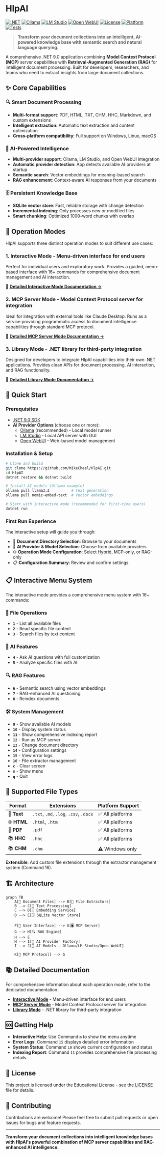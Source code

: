 # HlpAI

[![.NET](https://img.shields.io/badge/.NET-9.0-purple)](https://dotnet.microsoft.com/download/dotnet/9.0)
[![Ollama](https://img.shields.io/badge/Ollama-Compatible-blue)](https://ollama.ai)
[![LM Studio](https://img.shields.io/badge/LM%20Studio-Compatible-orange)](https://lmstudio.ai)
[![Open WebUI](https://img.shields.io/badge/Open%20WebUI-Compatible-green)](https://github.com/open-webui/open-webui)
[![License](https://img.shields.io/badge/License-Educational-green)](LICENSE)
[![Platform](https://img.shields.io/badge/Platform-Windows%20%7C%20Linux%20%7C%20macOS-lightgrey)](https://github.com/dotnet/core/blob/main/os-lifecycle-policy.md)
[![Tests](https://img.shields.io/badge/Tests-364%2F364%20Passing-brightgreen)](https://github.com/MikeCheel/HlpAI)

> **Transform your document collections into an intelligent, AI-powered knowledge base with semantic search and natural language querying.**

A comprehensive .NET 9.0 application combining **Model Context Protocol (MCP)** server capabilities with **Retrieval-Augmented Generation (RAG)** for intelligent document processing. Built for developers, researchers, and teams who need to extract insights from large document collections.

## ✨ Core Capabilities

### 🔍 Smart Document Processing
- **Multi-format support**: PDF, HTML, TXT, CHM, HHC, Markdown, and custom extensions
- **Intelligent extraction**: Automatic text extraction and content optimization
- **Cross-platform compatibility**: Full support on Windows, Linux, macOS

### 🧠 AI-Powered Intelligence
- **Multi-provider support**: Ollama, LM Studio, and Open WebUI integration
- **Automatic provider detection**: App detects available AI providers at startup
- **Semantic search**: Vector embeddings for meaning-based search
- **RAG enhancement**: Context-aware AI responses from your documents

### 🗄️ Persistent Knowledge Base
- **SQLite vector store**: Fast, reliable storage with change detection
- **Incremental indexing**: Only processes new or modified files
- **Smart chunking**: Optimized 1000-word chunks with overlap

## 🎯 Operation Modes

HlpAI supports three distinct operation modes to suit different use cases:

### 1. **Interactive Mode** - Menu-driven interface for end users
Perfect for individual users and exploratory work. Provides a guided, menu-based interface with 16+ commands for comprehensive document management and AI interaction.

📖 **[Detailed Interactive Mode Documentation →](README-INTERACTIVE.md)**

### 2. **MCP Server Mode** - Model Context Protocol server for integration
Ideal for integration with external tools like Claude Desktop. Runs as a service providing programmatic access to document intelligence capabilities through standard MCP protocol.

📖 **[Detailed MCP Server Mode Documentation →](README-MCP.md)**

### 3. **Library Mode** - .NET library for third-party integration
Designed for developers to integrate HlpAI capabilities into their own .NET applications. Provides clean APIs for document processing, AI interaction, and RAG functionality.

📖 **[Detailed Library Mode Documentation →](README-LIBRARY.md)**

## 🚀 Quick Start

### Prerequisites
- [.NET 9.0 SDK](https://dotnet.microsoft.com/download/dotnet/9.0)
- **AI Provider Options** (choose one or more):
  - [Ollama](https://ollama.ai) (recommended) - Local model runner
  - [LM Studio](https://lmstudio.ai) - Local API server with GUI
  - [Open WebUI](https://github.com/open-webui/open-webui) - Web-based model management

### Installation & Setup
```bash
# Clone and build
git clone https://github.com/MikeCheel/HlpAI.git
cd HlpAI
dotnet restore && dotnet build

# Install AI models (Ollama example)
ollama pull llama3.2          # Text generation
ollama pull nomic-embed-text  # Vector embeddings

# Start with interactive mode (recommended for first-time users)
dotnet run
```

### First Run Experience
The interactive setup will guide you through:
- 📁 **Document Directory Selection**: Browse to your documents
- 🤖 **AI Provider & Model Selection**: Choose from available providers
- ⚙️ **Operation Mode Configuration**: Select Hybrid, MCP-only, or RAG-only
- 📋 **Configuration Summary**: Review and confirm settings

## 📋 Interactive Menu System

The interactive mode provides a comprehensive menu system with 16+ commands:

### 📁 File Operations
- **`1`** - List all available files
- **`2`** - Read specific file content
- **`3`** - Search files by text content

### 🤖 AI Features
- **`4`** - Ask AI questions with full customization
- **`5`** - Analyze specific files with AI

### 🔍 RAG Features
- **`6`** - Semantic search using vector embeddings
- **`7`** - RAG-enhanced AI questioning
- **`8`** - Reindex documents

### 🛠️ System Management
- **`9`** - Show available AI models
- **`10`** - Display system status
- **`11`** - Show comprehensive indexing report
- **`12`** - Run as MCP server
- **`13`** - Change document directory
- **`14`** - Configuration settings
- **`15`** - View error logs
- **`16`** - File extractor management
- **`c`** - Clear screen
- **`m`** - Show menu
- **`q`** - Quit

## 📁 Supported File Types

| Format | Extensions | Platform Support |
|--------|------------|------------------|
| 📄 **Text** | `.txt`, `.md`, `.log`, `.csv`, `.docx` | ✅ All platforms |
| 🌐 **HTML** | `.html`, `.htm` | ✅ All platforms |
| 📕 **PDF** | `.pdf` | ✅ All platforms |
| 📚 **HHC** | `.hhc` | ✅ All platforms |
| 📚 **CHM** | `.chm` | ⚠️ Windows only |

**Extensible**: Add custom file extensions through the extractor management system (Command 16).

## 🏗️ Architecture

```mermaid
graph TB
    A[📁 Document Files] --> B[🔧 File Extractors]
    B --> C[📝 Text Processing]
    C --> D[🧠 Embedding Service]
    D --> E[🗄️ SQLite Vector Store]
    
    F[👤 User Interface] --> G[🖥️ MCP Server]
    G --> H[🔍 RAG Engine]
    H --> E
    H --> I[🤖 AI Provider Factory]
    I --> J[🎯 AI Models - Ollama/LM Studio/Open WebUI]
    
    K[🔌 MCP Protocol] --> G
```

## 📚 Detailed Documentation

For comprehensive information about each operation mode, refer to the dedicated documentation:

- **[Interactive Mode](README-INTERACTIVE.md)** - Menu-driven interface for end users
- **[MCP Server Mode](README-MCP.md)** - Model Context Protocol server for integration  
- **[Library Mode](README-LIBRARY.md)** - .NET library for third-party integration

## 🆘 Getting Help

- **Interactive Help**: Use Command `m` to show the menu anytime
- **Error Logs**: Command `15` displays detailed error information
- **System Status**: Command `10` shows current configuration and status
- **Indexing Report**: Command `11` provides comprehensive file processing details

## 📄 License

This project is licensed under the Educational License - see the [LICENSE](LICENSE) file for details.

## 🤝 Contributing

Contributions are welcome! Please feel free to submit pull requests or open issues for bugs and feature requests.

---

**Transform your document collections into intelligent knowledge bases with HlpAI's powerful combination of MCP server capabilities and RAG-enhanced AI intelligence.**

